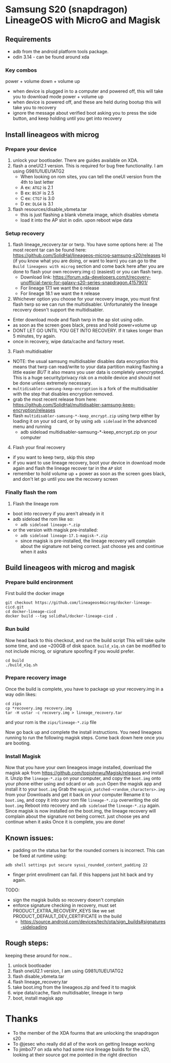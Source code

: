 # Samsung S20 (snapdragon) LineageOS with MicroG and Magisk

## Requirements
- adb from the android platform tools package.
- odin 3.14 - can be found around xda

### Key combos

power + volume down + volume up
  - when device is plugged in to a computer and powered off, this will take you to download mode
power + volume up
  - when device is powered off, and these are held during bootup this will take you to recovery
  - ignore the message about verified boot asking you to press the side button, and keep holding until you get into recovery

## Install lineageos with microg

### Prepare your device
1) unlock your bootloader. There are guides available on XDA.
2) flash a oneUI2.1 version. This is required for bug free functionality. I am using G981U1UEU1ATG2
   - When looking on rom sites, you can tell the oneUI version from the 4th to last letter
   - A ex: `ATG2` is 2.1
   - B ex: `BS3F` is 2.5
   - C ex: `CTG7` is 3.0
   - D ex: `DLG4` is 3.1
3) flash resources/disable_vbmeta.tar
   - this is just flashing a blank vbmeta image, which disables vbmeta
   - load it into the AP slot in odin. upon reboot wipe data
   
### Setup recovery
1) flash lineage_recovery.tar or twrp. You have some options here:
   a) The most recent tar can be found here: https://github.com/SolidHal/lineageos-microg-samsung-s20/releases
   b) (if you know what you are doing, or want to learn) you can go to the `Build lineageos with microg` section and come back here after you are done to flash your own recovery.img
   c) (easiest) or you can flash twrp.
     - Download link: https://forum.xda-developers.com/t/recovery-unofficial-twrp-for-galaxy-s20-series-snapdragon.4157901/
     - For lineage 17.1 we want the `Q` release
     - For lineage 18.1 we want the `R` release
2) Whichever option you choose for your recovery image, you must first flash twrp so we can run the multidisabler. Unfortunately the lineage recovery doesn't support the multidisabler.
  - Enter download mode and flash twrp in the ap slot using odin.
  - as soon as the screen goes black, press and hold power+volume up
  - DONT LET GO UNTIL YOU GET INTO RECOVERY. If it takes longer than 5 minutes, try again.
  - once in recovery, wipe data/cache and factory reset. 
3) Flash multidisabler
  - NOTE: the usual samsung multidisabler disables data encryption this means that twrp can read/write to your data partition making flashing a little easier *BUT* it also means you user data is completely unencrypted. This is a huge security/privacy risk on a mobile device and should not be done unless extremely necessary.
  - `multidisabler-samsung-keep-encryption` is a fork of the multidisabler with the step that disables encryption removed.
  - grab the most recent release from here: https://github.com/SolidHal/multidisabler-samsung-keep-encryption/releases
  - flash `multidisabler-samsung-*-keep_encrypt.zip` using twrp either by loading it on your sd card, or by using `adb sideload` in the advanced menu and running
    - adb sideload multidisabler-samsung-*-keep_encrypt.zip on your computer
4) Flash your final recovery
  - if you want to keep twrp, skip this step
  - if you want to use lineage recovery, boot your device in download mode again and flash the lineage recover tar in the `AP` slot
  - remember to hold volume up + power as soon as the screen goes black, and don't let go until you see the recovery screen
  
### Finally flash the rom
1) Flash the lineage rom
  - boot into recovery if you aren't already in it
  - adb sideload the rom like so:
    - `adb sideload lineage-*.zip`
  - or the version with magisk pre-installed:
    - `adb sideload lineage-17.1-magisk-*.zip`
    - since magisk is pre-installed, the lineage recovery will complain about the signature not being correct.
      just choose yes and continue when it asks


## Build lineageos with microg and magisk

### Prepare build encironment
First build the docker image
```
git checkout https://github.com/lineageos4microg/docker-lineage-cicd.git
cd docker-lineage-cicd
docker build --tag solidhal/docker-lineage-cicd .
```

### Run build
Now head back to this checkout, and run the build script
This will take quite some time, and use ~200GB of disk space.
`build_x1q.sh` can be modified to not include microg, or signature spoofing if you would prefer.
```
cd build
./build_x1q.sh
```
### Prepare recovery image
Once the build is complete, you have to package up your recovery.img in a way odin likes:
```
cd zips
cp *recovery.img recovery.img
tar -H ustar -c recovery.img > lineage_recovery.tar
```
and your rom is the `zips/lineage-*.zip` file

Now go back up and complete the install instructions. You need lineageos running to run the following magisk steps. Come back down here once you are booting.

### Install Magisk

Now that you have your own lineageos image installed, download the magisk apk from https://github.com/topjohnwu/Magisk/releases and install it.
Unzip the `lineage-*.zip` on your computer, and copy the `boot.img` onto your phone either using and sdcard or `adb push`
Open the magisk app and install it to your `boot.img` 
Grab the `magisk_patched-<random_characters>.img` from your Downloads and get it back on your computer
Rename it to `boot.img`, and copy it into your rom file `lineage-*.zip` overwriting the old `boot.img`
Reboot into recovery and `adb sideload` the `lineage-*.zip` again.
Since magisk is now installed on the boot.img, the lineage recovery will complain about the signature not being correct.
just choose yes and continue when it asks
Once it is complete, you are done!


## Known issues:
- padding on the status bar for the rounded corners is incorrect.
This can be fixed at runtime using:
```
adb shell settings put secure sysui_rounded_content_padding 22
```

- finger print enrollment can fail. if this happens just hit back and try again.


TODO: 
- sign the magisk builds so recovery doesn't complain
- enforce signature checking in recovery, must set PRODUCT_EXTRA_RECOVERY_KEYS like we set PRODUCT_DEFAULT_DEV_CERTIFICATE in the build
  - https://source.android.com/devices/tech/ota/sign_builds#signatures-sideloading

## Rough steps:
keeping these around for now...
1) unlock bootloader
2) flash oneUI2.1 version, I am using G981U1UEU1ATG2
2) flash disable_vbmeta.tar
3) flash lineage_recovery.tar
4) take boot.img from the lineageos.zip and feed it to magisk
5) wipe data/cache, flash multidisabler, lineage in twrp
6) boot, install magisk app

# Thanks
 - To the member of the XDA fourms that are unlocking the snapdragon s20
 - To @jesec who really did all of the work on getting lineage working
 - To jimbo77 on xda who had some nice lineage builds for the s20, looking at their source got me pointed in the right direction
